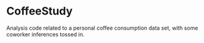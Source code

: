 # CoffeeStudy
Analysis code related to a personal coffee consumption data set, with some coworker inferences tossed in. 
